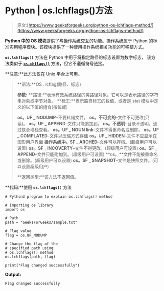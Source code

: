 # Python | os.lchflags()方法

> 原文:[https://www.geeksforgeeks.org/python-os-lchflags-method/](https://www.geeksforgeeks.org/python-os-lchflags-method/)

**Python 中的 OS 模块**提供了与操作系统交互的功能。操作系统属于 Python 的标准实用程序模块。该模块提供了一种使用操作系统相关功能的可移植方式。

**`os.lchflags()`** 方法在 Python 中用于将指定路径的标志设置为数字标志，
该方法类似于 [**`os.chflags()`**](https://www.geeksforgeeks.org/python-os-chflags-method/) 方法，但它不遵循符号链接。

**注意:**此方法仅在 Unix 平台上可用。

> **语法:**OS . lcflag(路径、标志)
> 
> **参数:**
> **路径:**表示有效系统路径的类路径对象。它可以是表示路径的字符串对象或字节对象。
> **标志:**表示路径标志的数值，或者是 stat 模块中定义的以下值的组合(按位或)
> 
> **os。UF _ NODUMP**–不要转储文件。
> **os。不可变的**–文件不可更改(只读)。
> **os。UF _ APPEND**–文件只能追加到。
> **os。不透明**–目录不透明，通过联合堆栈查看。
> **os。UF _ NOUN link**–文件不得重命名或删除。
> **os。UF _ COMPLATED**–文件以压缩方式存储
> **os。UF _ HIDDEN**–文件不应显示在图形用户界面
> **操作系统中。SF _ ARCHED**–文件可以存档。(超级用户可以设置)
> **os。SF _ INCOVERTY**–文件不得更改。(超级用户可设置)
> **os。SF _ APPEND**–文件只能附加到。(超级用户可设置)
> **os。**文件不能被重命名或删除。(超级用户可以设置)
> **os。SF _ SNAPSHOT**–文件是快照文件。(可以设置超级用户)
> 
> **返回类型:**该方法不返回值。

**代码:**使用 **`os.lchflags()`** 方法

```
# Python3 program to explain os.lchflags() method

# importing os library
import os

# Path
path = "GeeksForGeeks/sample.txt"

# Flag value
flag = os.UF_NODUMP

# Change the flag of the
# specified path using
# os.lchflags() method
os.lchflags(path, flag)

print("Flag changed successfully")
```

**Output:**

```
Flag changed successfully

```